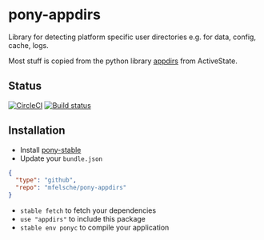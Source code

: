 # pony-appdirs

Library for detecting platform specific user directories e.g. for data, config, cache, logs.

Most stuff is copied from the python library [appdirs](https://github.com/ActiveState/appdirs) from ActiveState.

## Status

[![CircleCI](https://circleci.com/gh/mfelsche/pony-appdirs.svg?style=svg)](https://circleci.com/gh/mfelsche/pony-appdirs) [![Build status](https://ci.appveyor.com/api/projects/status/mns3ld1foja8mo7n/branch/master?svg=true)](https://ci.appveyor.com/project/mfelsche/pony-appdirs/branch/master)

## Installation

* Install [pony-stable](https://github.com/ponylang/pony-stable)
* Update your `bundle.json`

```json
{ 
  "type": "github",
  "repo": "mfelsche/pony-appdirs"
}
```

* `stable fetch` to fetch your dependencies
* `use "appdirs"` to include this package
* `stable env ponyc` to compile your application
